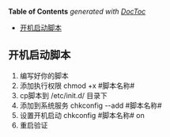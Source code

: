 <!-- START doctoc generated TOC please keep comment here to allow auto update -->
<!-- DON'T EDIT THIS SECTION, INSTEAD RE-RUN doctoc TO UPDATE -->
**Table of Contents**  *generated with [DocToc](https://github.com/thlorenz/doctoc)*

- [开机启动脚本](#%E5%BC%80%E6%9C%BA%E5%90%AF%E5%8A%A8%E8%84%9A%E6%9C%AC)

<!-- END doctoc generated TOC please keep comment here to allow auto update -->

## 开机启动脚本

1. 编写好你的脚本
2. 添加执行权限 chmod +x #脚本名称#
3. cp脚本到 /etc/init.d/ 目录下
4. 添加到系统服务 chkconfig --add #脚本名称#
5. 设置开机启动 chkconfig #脚本名称# on
6. 重启验证